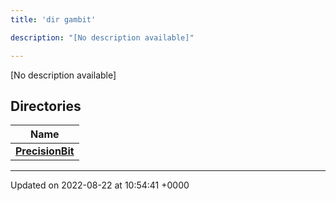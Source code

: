 ```yaml
---
title: 'dir gambit'

description: "[No description available]"

---
```







[No description available]

## Directories

| Name           |
| -------------- |
| **[PrecisionBit](/documentation/code/gambit_2-2/files/dir_834f998753c9cc6bda1a2160e745c40d/#dir-precisionbit)**  |






-------------------------------

Updated on 2022-08-22 at 10:54:41 +0000
